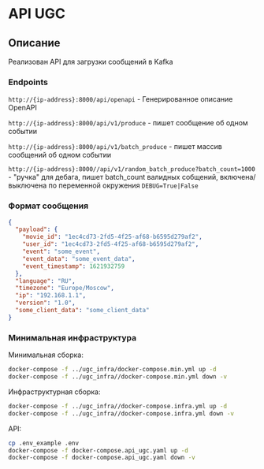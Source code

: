 # API UGC

## Описание

Реализован API для загрузки сообщений в Kafka

### Endpoints

`http://{ip-address}:8000/api/openapi` - Генерированное описание OpenAPI

`http://{ip-address}:8000/api/v1/produce` - пишет сообщение об одном событии

`http://{ip-address}:8000/api/v1/batch_produce` - пишет массив сообщений об одном событии

`http://{ip-address}:8000//api/v1/random_batch_produce?batch_count=1000` - "ручка" для дебага, пишет batch_count валидных собщений, включена/выключена по переменной окружения `DEBUG=True|False`


### Формат сообщения

```json
{
  "payload": {
    "movie_id": "1ec4cd73-2fd5-4f25-af68-b6595d279af2",
    "user_id": "1ec4cd73-2fd5-4f25-af68-b6595d279af2",
    "event": "some_event",
    "event_data": "some_event_data",
    "event_timestamp": 1621932759
  },
  "language": "RU",
  "timezone": "Europe/Moscow",
  "ip": "192.168.1.1",
  "version": "1.0",
  "some_client_data": "some_client_data"
}
```

### Минимальная инфраструктура


Минимальная сборка:

```bash
docker-compose -f ../ugc_infra/docker-compose.min.yml up -d
docker-compose -f ../ugc_infra//docker-compose.min.yml down -v
```

Инфраструктурная сборка:

```bash
docker-compose -f ../ugc_infra//docker-compose.infra.yml up -d
docker-compose -f ../ugc_infra//docker-compose.infra.yml down -v
```

API:

```bash
cp .env_example .env
docker-compose -f docker-compose.api_ugc.yaml up -d
docker-compose -f docker-compose.api_ugc.yaml down -v
```
